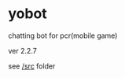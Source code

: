 # yobot
chatting bot for pcr(mobile game)

ver 2.2.7

see [/src](https://github.com/yuudi/yobot/tree/master/src/client) folder